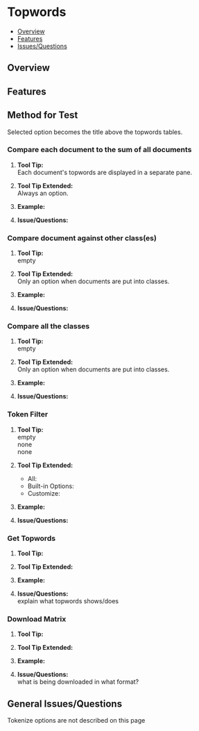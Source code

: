 # Topwords

* [Overview](#overview)
* [Features](#features)
* [Issues/Questions](#issues)

## <a name='overview'></a> Overview



## <a name='features'></a> Features

## Method for Test
   Selected option becomes the title above the topwords tables.
### Compare each document to the sum of all documents
1. __Tool Tip:__  
   Each document's topwords are displayed in a separate pane.
2. __Tool Tip Extended:__  
   Always an option.
3. __Example:__  
   
4. __Issue/Questions:__  
   
   
### Compare document against other class(es)
1. __Tool Tip:__  
   empty
2. __Tool Tip Extended:__  
   Only an option when documents are put into classes.
3. __Example:__  
   
4. __Issue/Questions:__  
   
   
### Compare all the classes
1. __Tool Tip:__  
   empty
2. __Tool Tip Extended:__  
   Only an option when documents are put into classes. 
3. __Example:__  
   
4. __Issue/Questions:__  
   
   
### Token Filter
1. __Tool Tip:__  
   empty  
   none  
   none  
2. __Tool Tip Extended:__  
   * All:  
   * Built-in Options:  
   * Customize:  
3. __Example:__  
   
4. __Issue/Questions:__  
   
   
### Get Topwords
1. __Tool Tip:__  
   
2. __Tool Tip Extended:__  
   
3. __Example:__  
   
4. __Issue/Questions:__  
   explain what topwords shows/does
   
### Download Matrix
1. __Tool Tip:__  
   
2. __Tool Tip Extended:__  
   
3. __Example:__  
   
4. __Issue/Questions:__  
   what is being downloaded in what format?
   

## <a name='issues'></a> General Issues/Questions
Tokenize options are not described on this page
